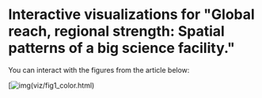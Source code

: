 # Interactive visualizations for "Global reach, regional strength: Spatial patterns of a big science facility."
You can interact with the figures from the article below:

[![img](fig1a.png)(viz/fig1_color.html)
